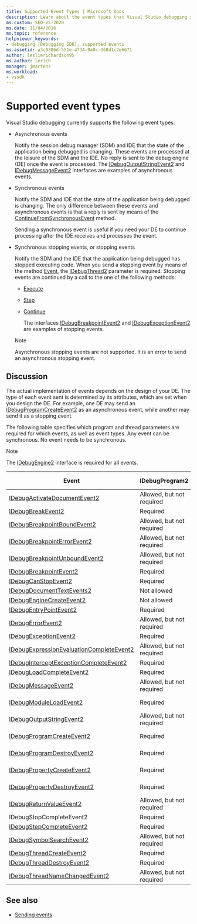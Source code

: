 ```yaml
---
title: Supported Event Types | Microsoft Docs
description: Learn about the event types that Visual Studio debugging supports, including asynchronous events, synchronous events, and stopping events.
ms.custom: SEO-VS-2020
ms.date: 11/04/2016
ms.topic: reference
helpviewer_keywords:
- debugging [Debugging SDK], supported events
ms.assetid: a3c0386d-551e-4734-9a0c-368d1c2e6671
author: leslierichardson95
ms.author: lerich
manager: jmartens
ms.workload:
- vssdk
---
```

# Supported event types
Visual Studio debugging currently supports the following event types:

- Asynchronous events

   Notify the session debug manager (SDM) and IDE that the state of the application being debugged is changing. These events are processed at the leisure of the SDM and the IDE. No reply is sent to the debug engine (DE) once the event is processed. The [IDebugOutputStringEvent2](../../extensibility/debugger/reference/idebugoutputstringevent2.md) and [IDebugMessageEvent2](../../extensibility/debugger/reference/idebugmessageevent2.md) interfaces are examples of asynchronous events.

- Synchronous events

   Notify the SDM and IDE that the state of the application being debugged is changing. The only difference between these events and asynchronous events is that a reply is sent by means of the [ContinueFromSynchronousEvent](../../extensibility/debugger/reference/idebugengine2-continuefromsynchronousevent.md) method.

   Sending a synchronous event is useful if you need your DE to continue processing after the IDE receives and processes the event.

- Synchronous stopping events, or stopping events

   Notify the SDM and the IDE that the application being debugged has stopped executing code. When you send a stopping event by means of the method [Event](../../extensibility/debugger/reference/idebugeventcallback2-event.md), the [IDebugThread2](../../extensibility/debugger/reference/idebugthread2.md) parameter is required. Stopping events are continued by a call to the one of the following methods:

  - [Execute](../../extensibility/debugger/reference/idebugprogram2-execute.md)

  - [Step](../../extensibility/debugger/reference/idebugprogram2-step.md)

  - [Continue](../../extensibility/debugger/reference/idebugprogram2-continue.md)

    The interfaces [IDebugBreakpointEvent2](../../extensibility/debugger/reference/idebugbreakpointevent2.md) and [IDebugExceptionEvent2](../../extensibility/debugger/reference/idebugexceptionevent2.md) are examples of stopping events.

  > [!NOTE]
  > Asynchronous stopping events are not supported. It is an error to send an asynchronous stopping event.

## Discussion
 The actual implementation of events depends on the design of your DE. The type of each event sent is determined by its attributes, which are set when you design the DE. For example, one DE may send an [IDebugProgramCreateEvent2](../../extensibility/debugger/reference/idebugprogramcreateevent2.md) as an asynchronous event, while another may send it as a stopping event.

 The following table specifies which program and thread parameters are required for which events, as well as event types. Any event can be synchronous. No event needs to be synchronous.

> [!NOTE]
> The [IDebugEngine2](../../extensibility/debugger/reference/idebugengine2.md) interface is required for all events.

|Event|IDebugProgram2|IDebugThread2|Stopping Events|
|-----------|--------------------|-------------------|---------------------|
|[IDebugActivateDocumentEvent2](../../extensibility/debugger/reference/idebugactivatedocumentevent2.md)|Allowed, but not required|Allowed, but not required|No|
|[IDebugBreakEvent2](../../extensibility/debugger/reference/idebugbreakevent2.md)|Required|Required|Yes|
|[IDebugBreakpointBoundEvent2](../../extensibility/debugger/reference/idebugbreakpointboundevent2.md)|Allowed, but not required|Allowed, but not required|No|
|[IDebugBreakpointErrorEvent2](../../extensibility/debugger/reference/idebugbreakpointerrorevent2.md)|Allowed, but not required|Allowed, but not required|No|
|[IDebugBreakpointUnboundEvent2](../../extensibility/debugger/reference/idebugbreakpointunboundevent2.md)|Allowed, but not required|Allowed, but not required|No|
|[IDebugBreakpointEvent2](../../extensibility/debugger/reference/idebugbreakpointevent2.md)|Required|Required|Yes|
|[IDebugCanStopEvent2](../../extensibility/debugger/reference/idebugcanstopevent2.md)|Required|Required|No|
|[IDebugDocumentTextEvents2](../../extensibility/debugger/reference/idebugdocumenttextevents2.md)|Not allowed|Not allowed|No|
|[IDebugEngineCreateEvent2](../../extensibility/debugger/reference/idebugenginecreateevent2.md)|Not allowed|Not allowed|No|
|[IDebugEntryPointEvent2](../../extensibility/debugger/reference/idebugentrypointevent2.md)|Required|Required|Yes|
|[IDebugErrorEvent2](../../extensibility/debugger/reference/idebugerrorevent2.md)|Allowed, but not required|Allowed, but not required|Can be|
|[IDebugExceptionEvent2](../../extensibility/debugger/reference/idebugexceptionevent2.md)|Required|Required|Yes|
|[IDebugExpressionEvaluationCompleteEvent2](../../extensibility/debugger/reference/idebugexpressionevaluationcompleteevent2.md)|Allowed, but not required|Allowed, but not required|Can be|
|[IDebugInterceptExceptionCompleteEvent2](../../extensibility/debugger/reference/idebuginterceptexceptioncompleteevent2.md)|Required|Required|Yes|
|[IDebugLoadCompleteEvent2](../../extensibility/debugger/reference/idebugloadcompleteevent2.md)|Required|Required|Yes|
|[IDebugMessageEvent2](../../extensibility/debugger/reference/idebugmessageevent2.md)|Allowed, but not required|Allowed, but not required|Can be|
|[IDebugModuleLoadEvent2](../../extensibility/debugger/reference/idebugmoduleloadevent2.md)|Required|Allowed, but not required|No|
|[IDebugOutputStringEvent2](../../extensibility/debugger/reference/idebugoutputstringevent2.md)|Allowed, but not required|Allowed, but not required|No|
|[IDebugProgramCreateEvent2](../../extensibility/debugger/reference/idebugprogramcreateevent2.md)|Required|Allowed, but not required|No|
|[IDebugProgramDestroyEvent2](../../extensibility/debugger/reference/idebugprogramdestroyevent2.md)|Required|Allowed, but not required|No|
|[IDebugPropertyCreateEvent2](../../extensibility/debugger/reference/idebugpropertycreateevent2.md)|Required|Allowed, but not required|No|
|[IDebugPropertyDestroyEvent2](../../extensibility/debugger/reference/idebugpropertydestroyevent2.md)|Required|Allowed, but not required|No|
|[IDebugReturnValueEvent2](../../extensibility/debugger/reference/idebugreturnvalueevent2.md)|Allowed, but not required|Allowed, but not required|No|
|IDebugStopCompleteEvent2|Required|Required|Yes|
|[IDebugStepCompleteEvent2](../../extensibility/debugger/reference/idebugstepcompleteevent2.md)|Required|Required|Yes|
|[IDebugSymbolSearchEvent2](../../extensibility/debugger/reference/idebugsymbolsearchevent2.md)|Allowed, but not required|Allowed, but not required|No|
|[IDebugThreadCreateEvent2](../../extensibility/debugger/reference/idebugthreadcreateevent2.md)|Required|Required|No|
|[IDebugThreadDestroyEvent2](../../extensibility/debugger/reference/idebugthreaddestroyevent2.md)|Required|Required|No|
|[IDebugThreadNameChangedEvent2](../../extensibility/debugger/reference/idebugthreadnamechangedevent2.md)|Allowed, but not required|Allowed, but not required|No|

## See also
- [Sending events](../../extensibility/debugger/sending-events.md)
